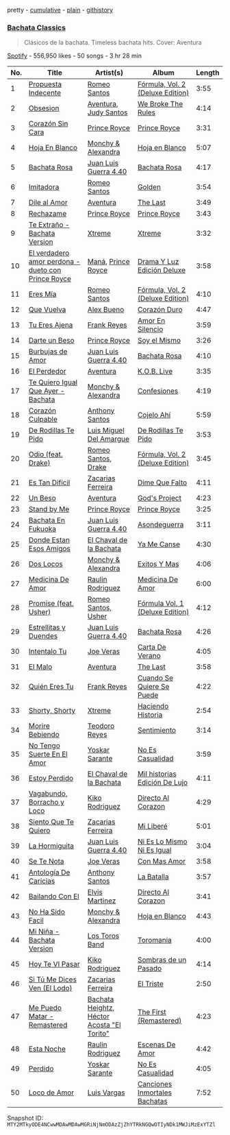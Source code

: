 pretty - [cumulative](/playlists/cumulative/37i9dQZF1DX65py6HnnlE1.md) - [plain](/playlists/plain/37i9dQZF1DX65py6HnnlE1) - [githistory](https://github.githistory.xyz/mackorone/spotify-playlist-archive/blob/main/playlists/plain/37i9dQZF1DX65py6HnnlE1)

### [Bachata Classics](https://open.spotify.com/playlist/37i9dQZF1DX65py6HnnlE1)

> Clásicos de la bachata\. Timeless bachata hits\. Cover: Aventura

[Spotify](https://open.spotify.com/user/spotify) - 556,950 likes - 50 songs - 3 hr 28 min

| No. | Title | Artist(s) | Album | Length |
|---|---|---|---|---|
| 1 | [Propuesta Indecente](https://open.spotify.com/track/5PycBIeabfvX3n9ILG7Vrv) | [Romeo Santos](https://open.spotify.com/artist/5lwmRuXgjX8xIwlnauTZIP) | [Fórmula, Vol\. 2 \(Deluxe Edition\)](https://open.spotify.com/album/17HsiXfqKUPoTP6Y5ebs1L) | 3:55 |
| 2 | [Obsesion](https://open.spotify.com/track/65H6t1WQBim6q93yM8fEwn) | [Aventura](https://open.spotify.com/artist/1qto4hHid1P71emI6Fd8xi), [Judy Santos](https://open.spotify.com/artist/1seU2dut8PjGSZbgrPl7by) | [We Broke The Rules](https://open.spotify.com/album/5QdYO6Q2POaG7dhVIsJeWd) | 4:14 |
| 3 | [Corazón Sin Cara](https://open.spotify.com/track/0u4N6w5lBw5xMrzJitRWUo) | [Prince Royce](https://open.spotify.com/artist/3MHaV05u0io8fQbZ2XPtlC) | [Prince Royce](https://open.spotify.com/album/5zEFCJy9kAyD8rMbBESdYh) | 3:31 |
| 4 | [Hoja En Blanco](https://open.spotify.com/track/0wDEs6WvqDHq4XJZC0dHhO) | [Monchy & Alexandra](https://open.spotify.com/artist/3rs3EOlJ8jyPpdGiQ9Mhub) | [Hoja en Blanco](https://open.spotify.com/album/4aqcDA0Q2UEPInj5a89Cjr) | 5:07 |
| 5 | [Bachata Rosa](https://open.spotify.com/track/5DAcQYhc2MurNpTHtX8kZ3) | [Juan Luis Guerra 4.40](https://open.spotify.com/artist/3nlpTZci9O5W8RsNoNH559) | [Bachata Rosa](https://open.spotify.com/album/3lRQHKkCpntPvEoqh3C3B0) | 4:17 |
| 6 | [Imitadora](https://open.spotify.com/track/6r46lnXFbE9fr2d3KNaGbe) | [Romeo Santos](https://open.spotify.com/artist/5lwmRuXgjX8xIwlnauTZIP) | [Golden](https://open.spotify.com/album/6bm9EpUNvQ9xMglBJGRmgS) | 3:54 |
| 7 | [Dile al Amor](https://open.spotify.com/track/2Bhmj4XK33InfhqKPxcJ1v) | [Aventura](https://open.spotify.com/artist/1qto4hHid1P71emI6Fd8xi) | [The Last](https://open.spotify.com/album/57tmzh0hsnWU8znnvEWJbe) | 3:49 |
| 8 | [Rechazame](https://open.spotify.com/track/07p0kLnvfQQ2bLujHyzSGK) | [Prince Royce](https://open.spotify.com/artist/3MHaV05u0io8fQbZ2XPtlC) | [Prince Royce](https://open.spotify.com/album/5zEFCJy9kAyD8rMbBESdYh) | 3:43 |
| 9 | [Te Extraño \- Bachata Version](https://open.spotify.com/track/0muI8DpTEpLqqibPm3sKYf) | [Xtreme](https://open.spotify.com/artist/47bVt95bvBMpmJFWoyhH0C) | [Xtreme](https://open.spotify.com/album/66g9Nydw29UNG9b2ndrlRi) | 3:32 |
| 10 | [El verdadero amor perdona \- dueto con Prince Royce](https://open.spotify.com/track/3Z3ZUu41QYobvrKr494Vjs) | [Maná](https://open.spotify.com/artist/7okwEbXzyT2VffBmyQBWLz), [Prince Royce](https://open.spotify.com/artist/3MHaV05u0io8fQbZ2XPtlC) | [Drama Y Luz Edición Deluxe](https://open.spotify.com/album/6JXg4yfjaH0JIZBofuVS2u) | 3:58 |
| 11 | [Eres Mía](https://open.spotify.com/track/6I86RF3odBlcuZA9Vfjzeq) | [Romeo Santos](https://open.spotify.com/artist/5lwmRuXgjX8xIwlnauTZIP) | [Fórmula, Vol\. 2 \(Deluxe Edition\)](https://open.spotify.com/album/17HsiXfqKUPoTP6Y5ebs1L) | 4:10 |
| 12 | [Que Vuelva](https://open.spotify.com/track/0ndYI8UT0PMaJzKLJbFr35) | [Alex Bueno](https://open.spotify.com/artist/7esCoLcCoCK7FPa9casAH4) | [Corazón Duro](https://open.spotify.com/album/3C5eb62kdgXXv8ZLzfGkiB) | 4:47 |
| 13 | [Tu Eres Ajena](https://open.spotify.com/track/64zjvItFmkY8Q96tcmGQ6n) | [Frank Reyes](https://open.spotify.com/artist/4vQV1LCGBdYAt5rIIPjSFZ) | [Amor En Silencio](https://open.spotify.com/album/02IKI6J5vzzTZ0DC2yWNcu) | 3:59 |
| 14 | [Darte un Beso](https://open.spotify.com/track/6cJLfIqwh0tCKRjYM3WpZ5) | [Prince Royce](https://open.spotify.com/artist/3MHaV05u0io8fQbZ2XPtlC) | [Soy el Mismo](https://open.spotify.com/album/4o8ZyBzwPxPVc2bqNG5Xfe) | 3:26 |
| 15 | [Burbujas de Amor](https://open.spotify.com/track/0TarPYIjJndYucFUOMce8P) | [Juan Luis Guerra 4.40](https://open.spotify.com/artist/3nlpTZci9O5W8RsNoNH559) | [Bachata Rosa](https://open.spotify.com/album/3lRQHKkCpntPvEoqh3C3B0) | 4:10 |
| 16 | [El Perdedor](https://open.spotify.com/track/27ze5t5tIDPlVits0KRbxT) | [Aventura](https://open.spotify.com/artist/1qto4hHid1P71emI6Fd8xi) | [K.O.B\. Live](https://open.spotify.com/album/03Sa02WIHEwH8lHfbipmrz) | 3:35 |
| 17 | [Te Quiero Igual Que Ayer \- Bachata](https://open.spotify.com/track/1YrZktczkzn59XaWXMCYY2) | [Monchy & Alexandra](https://open.spotify.com/artist/3rs3EOlJ8jyPpdGiQ9Mhub) | [Confesiones](https://open.spotify.com/album/4QVEewz5D2YmstuFp83v0e) | 4:19 |
| 18 | [Corazón Culpable](https://open.spotify.com/track/4ZcjNfK9Df94vbT43Gm8dt) | [Anthony Santos](https://open.spotify.com/artist/06TVTkMAOR935MhkjX0i2A) | [Cojelo Ahí](https://open.spotify.com/album/3DMQ0XGeZlnUJtqHU8kDWm) | 5:59 |
| 19 | [De Rodillas Te Pido](https://open.spotify.com/track/66E9D8ihbcTs0qr98oVobO) | [Luis Miguel Del Amargue](https://open.spotify.com/artist/0tJDMMp9vT1q6zrPih0yFQ) | [De Rodillas Te Pido](https://open.spotify.com/album/67LRI6OGZ15nlOn7HOqpyM) | 3:53 |
| 20 | [Odio \(feat\. Drake\)](https://open.spotify.com/track/1iLv1ieT9BZ3qsti9yTCnG) | [Romeo Santos](https://open.spotify.com/artist/5lwmRuXgjX8xIwlnauTZIP), [Drake](https://open.spotify.com/artist/3TVXtAsR1Inumwj472S9r4) | [Fórmula, Vol\. 2 \(Deluxe Edition\)](https://open.spotify.com/album/17HsiXfqKUPoTP6Y5ebs1L) | 3:45 |
| 21 | [Es Tan Difícil](https://open.spotify.com/track/0Ihu6hcj4hrWVz22W3G10P) | [Zacarias Ferreira](https://open.spotify.com/artist/1LKPL2O3vA3ozNsmshDg3o) | [Dime Que Falto](https://open.spotify.com/album/0mX3OGgKkGaFONpd2IfB1N) | 4:11 |
| 22 | [Un Beso](https://open.spotify.com/track/1SaEt8dwTuLDzenUu5BqI6) | [Aventura](https://open.spotify.com/artist/1qto4hHid1P71emI6Fd8xi) | [God's Project](https://open.spotify.com/album/3dCEXNx36W29EYCMUAx5p5) | 4:23 |
| 23 | [Stand by Me](https://open.spotify.com/track/0DQd0tWurMHUAv0cMnDELH) | [Prince Royce](https://open.spotify.com/artist/3MHaV05u0io8fQbZ2XPtlC) | [Prince Royce](https://open.spotify.com/album/5zEFCJy9kAyD8rMbBESdYh) | 3:25 |
| 24 | [Bachata En Fukuoka](https://open.spotify.com/track/6IfMD01z39P15HKezjdaMP) | [Juan Luis Guerra 4.40](https://open.spotify.com/artist/3nlpTZci9O5W8RsNoNH559) | [Asondeguerra](https://open.spotify.com/album/2LqYd5gIJxEvG5md8kGeyL) | 3:11 |
| 25 | [Donde Estan Esos Amigos](https://open.spotify.com/track/0PLpw3w76h4mVnXUDnveRG) | [El Chaval de la Bachata](https://open.spotify.com/artist/4RnIr0AAau1SBJMbjJ9poC) | [Ya Me Canse](https://open.spotify.com/album/1y8IaieixW46sJO0Zio0EV) | 4:30 |
| 26 | [Dos Locos](https://open.spotify.com/track/1ePEbbeWx3scydfir7HBcq) | [Monchy & Alexandra](https://open.spotify.com/artist/3rs3EOlJ8jyPpdGiQ9Mhub) | [Exitos Y Mas](https://open.spotify.com/album/6uW6SpZHEJAgu91uiBzdM1) | 4:06 |
| 27 | [Medicina De Amor](https://open.spotify.com/track/0OgX5NA7KFx8FCr5W0HYl9) | [Raulin Rodriguez](https://open.spotify.com/artist/5rvaaWutd0gsbc2iMNo9k5) | [Medicina De Amor](https://open.spotify.com/album/1NpEJb5OJqbZ6UZTZBdqdz) | 6:00 |
| 28 | [Promise \(feat\. Usher\)](https://open.spotify.com/track/0jr6tT2vc4cIFPHb6wufG3) | [Romeo Santos](https://open.spotify.com/artist/5lwmRuXgjX8xIwlnauTZIP), [Usher](https://open.spotify.com/artist/23zg3TcAtWQy7J6upgbUnj) | [Fórmula Vol\. 1 \(Deluxe Edition\)](https://open.spotify.com/album/6a3RDPcFamZvFCi8VeXWkK) | 4:12 |
| 29 | [Estrellitas y Duendes](https://open.spotify.com/track/0iPih0VIvzwUW8QSURL8hV) | [Juan Luis Guerra 4.40](https://open.spotify.com/artist/3nlpTZci9O5W8RsNoNH559) | [Bachata Rosa](https://open.spotify.com/album/3lRQHKkCpntPvEoqh3C3B0) | 4:26 |
| 30 | [Intentalo Tu](https://open.spotify.com/track/2UFQi6Zr1yeaaUaUmbw4ZI) | [Joe Veras](https://open.spotify.com/artist/3pbg6hZGMHg6G5TiuCh21K) | [Carta De Verano](https://open.spotify.com/album/0ycfoja65NlV6hdnikma8k) | 4:05 |
| 31 | [El Malo](https://open.spotify.com/track/217bRMES4HVbPdUe8l8ECN) | [Aventura](https://open.spotify.com/artist/1qto4hHid1P71emI6Fd8xi) | [The Last](https://open.spotify.com/album/57tmzh0hsnWU8znnvEWJbe) | 3:58 |
| 32 | [Quién Eres Tu](https://open.spotify.com/track/0D0hqpMEi4aHukh8zP5gSF) | [Frank Reyes](https://open.spotify.com/artist/4vQV1LCGBdYAt5rIIPjSFZ) | [Cuando Se Quiere Se Puede](https://open.spotify.com/album/0FH5fGCctpEPdQBwxti1Xe) | 4:22 |
| 33 | [Shorty, Shorty](https://open.spotify.com/track/30N3gwqiuFlHa7FBCiK1Nl) | [Xtreme](https://open.spotify.com/artist/47bVt95bvBMpmJFWoyhH0C) | [Haciendo Historia](https://open.spotify.com/album/0VLSRZj2zucgdtve2EvH4D) | 2:54 |
| 34 | [Morire Bebiendo](https://open.spotify.com/track/5MghSaEvkfuqDJLhRdY30o) | [Teodoro Reyes](https://open.spotify.com/artist/2ElpWA67jmhM6LrDav4Jcy) | [Sentimiento](https://open.spotify.com/album/63CBuPOmHd7aaiUk6I1SVo) | 3:14 |
| 35 | [No Tengo Suerte En El Amor](https://open.spotify.com/track/6Yeiqec7xM5qssOH1FWV1g) | [Yoskar Sarante](https://open.spotify.com/artist/5VcamBo0Goh74iFQDqj6Q4) | [No Es Casualidad](https://open.spotify.com/album/3CFK4hbF6HfIXEpWXJV3CF) | 3:59 |
| 36 | [Estoy Perdido](https://open.spotify.com/track/5a7AwolGAcBjZgNQDhRrLm) | [El Chaval de la Bachata](https://open.spotify.com/artist/4RnIr0AAau1SBJMbjJ9poC) | [Mil historias Edición De Lujo](https://open.spotify.com/album/75tSeRl3ukttjNf0FDcBNQ) | 4:11 |
| 37 | [Vagabundo, Borracho y Loco](https://open.spotify.com/track/7HaK3CjawpQc6kKJXAIrcw) | [Kiko Rodriguez](https://open.spotify.com/artist/1YYp1qwJ7EAitFINQ7gOKV) | [Directo Al Corazon](https://open.spotify.com/album/0QzvLqVXEsUWLIAh58WaXM) | 4:29 |
| 38 | [Siento Que Te Quiero](https://open.spotify.com/track/2w9o0Yw1XYF3mmXMS82Vyp) | [Zacarias Ferreira](https://open.spotify.com/artist/1LKPL2O3vA3ozNsmshDg3o) | [Mi Liberé](https://open.spotify.com/album/2XcWwRaYyfOfyLqo3gGcu4) | 5:01 |
| 39 | [La Hormiguita](https://open.spotify.com/track/5FNE4lOC3iU9ItMxlt5NdG) | [Juan Luis Guerra 4.40](https://open.spotify.com/artist/3nlpTZci9O5W8RsNoNH559) | [Ni Es Lo Mismo Ni Es Igual](https://open.spotify.com/album/0RWsJiIvRxAbmzfSTJsabn) | 3:04 |
| 40 | [Se Te Nota](https://open.spotify.com/track/2QesqG94HS8ONoB8yr0vec) | [Joe Veras](https://open.spotify.com/artist/3pbg6hZGMHg6G5TiuCh21K) | [Con Mas Amor](https://open.spotify.com/album/7IXnhyZffZaa9QzAzazORB) | 3:58 |
| 41 | [Antología De Caricias](https://open.spotify.com/track/2jEgfmOjkzmdI8FFqNHrrf) | [Anthony Santos](https://open.spotify.com/artist/06TVTkMAOR935MhkjX0i2A) | [La Batalla](https://open.spotify.com/album/2SoC60zXrZBkx0Q8CP8hPb) | 3:57 |
| 42 | [Bailando Con El](https://open.spotify.com/track/6YhrPNvIJga1ACuEmsyaPO) | [Elvis Martinez](https://open.spotify.com/artist/66U02qGDesTqZImnLSiYeE) | [Directo Al Corazon](https://open.spotify.com/album/6pxW8JeqkH4wo8JJqICWBh) | 3:41 |
| 43 | [No Ha Sido Facil](https://open.spotify.com/track/5Xg9feC7RNaUO5x3Ns0yyE) | [Monchy & Alexandra](https://open.spotify.com/artist/3rs3EOlJ8jyPpdGiQ9Mhub) | [Hoja en Blanco](https://open.spotify.com/album/4aqcDA0Q2UEPInj5a89Cjr) | 4:43 |
| 44 | [Mi Niña \- Bachata Version](https://open.spotify.com/track/3Ed337L8k9XN4Cje0mr7p6) | [Los Toros Band](https://open.spotify.com/artist/4cBjJBPtvetlysjjojDLUA) | [Toromania](https://open.spotify.com/album/6W5cK4U5pzMMorZjI6pWgK) | 4:00 |
| 45 | [Hoy Te VI Pasar](https://open.spotify.com/track/4Z5KC5Oai5rYP0tXWKRUZr) | [Kiko Rodriguez](https://open.spotify.com/artist/1YYp1qwJ7EAitFINQ7gOKV) | [Sombras de un Pasado](https://open.spotify.com/album/02aMRNTDHBY7RnmHOpj9XA) | 4:14 |
| 46 | [Si Tú Me Dices Ven \(El Lodo\)](https://open.spotify.com/track/18jpbSZVA950uq9JiwahHQ) | [Zacarias Ferreira](https://open.spotify.com/artist/1LKPL2O3vA3ozNsmshDg3o) | [El Triste](https://open.spotify.com/album/6dK8zx6goVQQp4ajR5Xe5a) | 2:50 |
| 47 | [Me Puedo Matar \- Remastered](https://open.spotify.com/track/34xtzPLF5pPZ8MTewOdBvx) | [Bachata Heightz](https://open.spotify.com/artist/5zvRX0y0JYtGOmGJwLwyIL), [Héctor Acosta "El Torito"](https://open.spotify.com/artist/4TCAAIMmeZXCTVlHUsicOn) | [The First \(Remastered\)](https://open.spotify.com/album/5Nx4z36d4h0wVrGyuxsyyR) | 4:23 |
| 48 | [Esta Noche](https://open.spotify.com/track/5aKtF99Easewgyk5JDuJAd) | [Raulin Rodriguez](https://open.spotify.com/artist/5rvaaWutd0gsbc2iMNo9k5) | [Escenas De Amor](https://open.spotify.com/album/0FBJ8Wh061zAWwgi8dGDco) | 4:42 |
| 49 | [Perdido](https://open.spotify.com/track/18tS6OYnEJfHWokX62T322) | [Yoskar Sarante](https://open.spotify.com/artist/5VcamBo0Goh74iFQDqj6Q4) | [No Es Casualidad](https://open.spotify.com/album/3CFK4hbF6HfIXEpWXJV3CF) | 4:05 |
| 50 | [Loco de Amor](https://open.spotify.com/track/33lOsXDjSYVgjaTkNcXCFA) | [Luis Vargas](https://open.spotify.com/artist/6Mjbr8K3MiiRMqmFIB4zWq) | [Canciones Inmortales Bachatas](https://open.spotify.com/album/1VjinqTO9MoT3YJkpkhVbA) | 7:52 |

Snapshot ID: `MTY2MTkyODE4NCwwMDAwMDAwMGRiNjNmODAzZjZhYTRkNGQwOTIyNDk1MWJiMzExYTZl`
